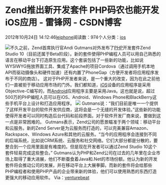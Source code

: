 
# Zend推出新开发套件 PHP码农也能开发iOS应用 - 雷锋网 - CSDN博客


2012年10月24日 14:12:46[leiphone](https://me.csdn.net/leiphone)阅读数：974个人分类：[ios																](https://blog.csdn.net/leiphone/article/category/1094232)


![](http://www.leiphone.com/wp-content/uploads/2012/10/11112.jpg)不久之前，Zend首席执行官Andi
 Gutmans对外发布了[PHP](http://www.leiphone.com/tag/php)开发套件Zend
 Studio 10（目前还属于Beta阶段）。新的套件使得PHP编程人员可以用自己熟悉的语言在移动平台下打造原生应用。这个套装包括了一些新的功能，比如说WYSIWYG拖放界面工具、集成了Apache的项目Cordova（通过调用手机本地API而驱动摄像头和硬件加速）还有内置了PhoneGap（方便开发者将应用程序发布于不同的商店）。
这对于PHP开发者来说，是一个重大的改变，因为在此之前他们一直被拒于移动应用市场的门外。我们都知道，[iOS](http://www.leiphone.com/tag/iOS)设备的应用程序是采用Objective-C编写的，而[Android](http://www.leiphone.com/tag/android)应用程序主要是采用Java。这也就是说，超过500万的PHP编程人员可以在iOS、Android、Windows
 Phone和BlackBerry这些手机平台上设计和打造应用程序。
![](http://www.leiphone.com/wp-content/uploads/2012/10/44441.png)
Gutmans说：“我们目前是唯一一个提供了这样开发平台的软件开发供应商，这将会是一个无缝的开发体验。”这些新的功能使得开发者可以同时构造后台代码和前段界面。对于软件开发厂商来说，要做到这一点是非常困难的。
Gutmans表示，Zend公司的愿景瞄准于两个领域：移动平台和云服务。新的Zend Server是为云服务而打造的，可以完美兼容Amazon、Rackspace、Windows Azure和其他的云服务。“当今的应用程序会连接到不同的后端系统，比如说CRM系统、云服务和社交网络。它们大部分都是分散的，要整合到一个应用里面是有难度的。但是现在开发者可以通过Zend Studio 10这个套件轻易完成这些整合。”
Gutmans认为PHP和Zend公司在过去的几年里在企业市场上取得了重大进展，他们不断蚕食着Java和.Net的市场份额。他认为新的开发套件将会推动公司的发展，并在移动平台上大展拳脚。而新的套件将会给那些PHP编程者和使用PHP产品的企业带来新的体验，他们可以使用熟悉的东西打造更强大的移动应用软件。
Via：[venturebeat](http://venturebeat.com/2012/10/23/huge-news-php-developers-can-now-design-build-and-publish-mobile-apps-right-in-zend-studio/)

